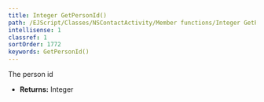 ```yaml
---
title: Integer GetPersonId()
path: /EJScript/Classes/NSContactActivity/Member functions/Integer GetPersonId()
intellisense: 1
classref: 1
sortOrder: 1772
keywords: GetPersonId()
---
```



The person id



* **Returns:** Integer


